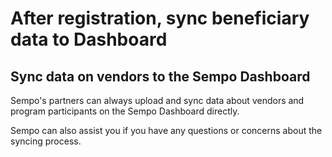 # After registration, sync beneficiary data to  Dashboard

## **Sync data on vendors to the Sempo Dashboard**

Sempo's partners can always upload and sync data about vendors and program participants on the Sempo Dashboard directly.

Sempo can also assist you if you have any questions or concerns about the syncing process.

 



